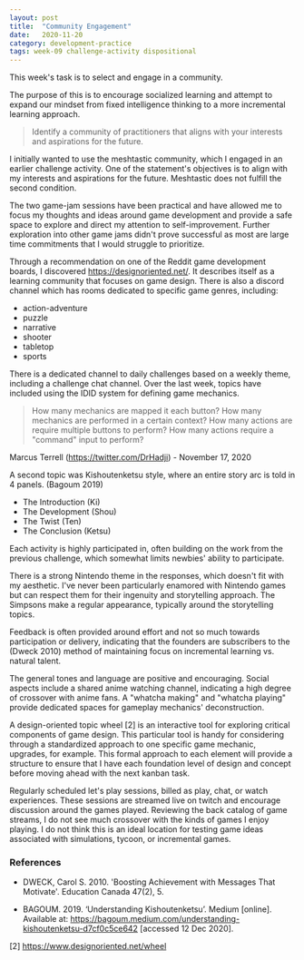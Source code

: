 ```yaml
---
layout: post
title:  "Community Engagement"
date:   2020-11-20 
category: development-practice
tags: week-09 challenge-activity dispositional
---
```

This week's task is to select and engage in a community. 

The purpose of this is to encourage socialized learning and attempt to expand our mindset from fixed intelligence thinking to a more incremental learning approach. 

> Identify a community of practitioners that aligns with your interests and aspirations for the future.

I initially wanted to use the meshtastic community, which I engaged in an earlier challenge activity. One of the statement's objectives is to align with my interests and aspirations for the future. Meshtastic does not fulfill the second condition. 

The two game-jam sessions have been practical and have allowed me to focus my thoughts and ideas around game development and provide a safe space to explore and direct my attention to self-improvement. Further exploration into other game jams didn't prove successful as most are large time commitments that I would struggle to prioritize.  

Through a recommendation on one of the Reddit game development boards, I discovered https://designoriented.net/. It describes itself as a learning community that focuses on game design. There is also a discord channel which has rooms dedicated to specific game genres, including:
* action-adventure
* puzzle
* narrative
* shooter
* tabletop
* sports

There is a dedicated channel to daily challenges based on a weekly theme, including a challenge chat channel. Over the last week, topics have included using the IDID system for defining game mechanics. 
> How many mechanics are mapped it each button? How many mechanics are performed in a certain context? How many actions are require multiple buttons to perform? How many actions require a "command" input to perform? 

Marcus Terrell (https://twitter.com/DrHadji) - November 17, 2020

A second topic was Kishoutenketsu style, where an entire story arc is told in 4 panels.  (Bagoum 2019)
* The Introduction (Ki)
* The Development (Shou)
* The Twist (Ten)
* The Conclusion (Ketsu)

Each activity is highly participated in, often building on the work from the previous challenge, which somewhat limits newbies' ability to participate.  

There is a strong Nintendo theme in the responses, which doesn't fit with my aesthetic. I've never been particularly enamored with Nintendo games but can respect them for their ingenuity and storytelling approach. The Simpsons make a regular appearance, typically around the storytelling topics. 

Feedback is often provided around effort and not so much towards participation or delivery, indicating that the founders are subscribers to the (Dweck 2010) method of maintaining focus on incremental learning vs. natural talent. 

The general tones and language are positive and encouraging. Social aspects include a shared anime watching channel, indicating a high degree of crossover with anime fans. A "whatcha making" and "whatcha playing" provide dedicated spaces for gameplay mechanics' deconstruction. 

A design-oriented topic wheel [2] is an interactive tool for exploring critical components of game design. This particular tool is handy for considering through a standardized approach to one specific game mechanic, upgrades, for example. This formal approach to each element will provide a structure to ensure that I have each foundation level of design and concept before moving ahead with the next kanban task. 

Regularly scheduled let's play sessions, billed as play, chat, or watch experiences. These sessions are streamed live on twitch and encourage discussion around the games played. Reviewing the back catalog of game streams, I do not see much crossover with the kinds of games I enjoy playing. I do not think this is an ideal location for testing game ideas associated with simulations, tycoon, or incremental games. 

### References 

- DWECK, Carol S. 2010. 'Boosting Achievement with Messages That Motivate'. Education Canada 47(2), 5.

- BAGOUM. 2019. ‘Understanding Kishoutenketsu’. Medium [online]. Available at: https://bagoum.medium.com/understanding-kishoutenketsu-d7cf0c5ce642 [accessed 12 Dec 2020].

[2] https://www.designoriented.net/wheel 
